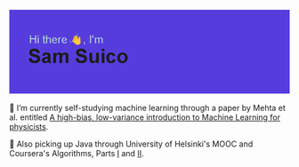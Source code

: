 ![Header](https://github.com/hydroforth/hydroforth/blob/main/banner.png?raw=true)

🌱 I’m currently self-studying machine learning through a paper by Mehta et al. entitled [A high-bias, low-variance introduction to Machine Learning for physicists](https://arxiv.org/abs/1803.08823).

🚀 Also picking up Java through University of Helsinki's MOOC and Coursera's Algorithms, Parts [I](https://www.coursera.org/learn/algorithms-part1) and [II](https://www.coursera.org/learn/algorithms-part2).



<!-- ![Hydroforth's GitHub stats](https://github-readme-stats.vercel.app/api?username=hydroforth&show_icons=true&theme=transparent) -->

<!--
**Hydroforth/Hydroforth** is a ✨ _special_ ✨ repository because its `README.md` (this file) appears on your GitHub profile.

Here are some ideas to get you started:

- 🔭 I’m currently working on ...
- 🌱 I’m currently learning ...
- 👯 I’m looking to collaborate on ...
- 🤔 I’m looking for help with ...
- 💬 Ask me about ...
- 📫 How to reach me: ...
- 😄 Pronouns: ...
- ⚡ Fun fact: ...
-->
